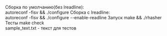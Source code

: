 Сборка по умолчанию(без lreadline):  
autoreconf -fisv && ./configure
Сборка с lreadline:  
autoreconf -fisv && ./configure --enable-readline 
Запуск
make && ./rhasher 
Тесты 
make check  
sample_text.txt - текст для тестов


